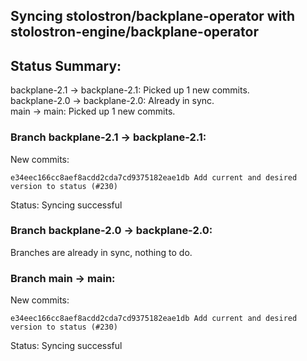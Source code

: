 ## Syncing stolostron/backplane-operator with stolostron-engine/backplane-operator

## Status Summary:

backplane-2.1 -> backplane-2.1: Picked up 1 new commits.  
backplane-2.0 -> backplane-2.0: Already in sync.  
main -> main: Picked up 1 new commits.  

### Branch backplane-2.1 -> backplane-2.1:

New commits:

```
e34eec166cc8aef8acdd2cda7cd9375182eae1db Add current and desired version to status (#230)
```

Status: Syncing successful

### Branch backplane-2.0 -> backplane-2.0:

Branches are already in sync, nothing to do.

### Branch main -> main:

New commits:

```
e34eec166cc8aef8acdd2cda7cd9375182eae1db Add current and desired version to status (#230)
```

Status: Syncing successful

